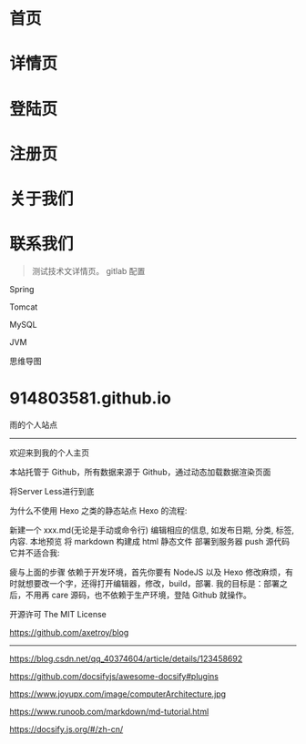 # 首页

# 详情页
# 登陆页
# 注册页
# 关于我们
# 联系我们

> 测试技术文详情页。
> gitlab 配置

Spring

Tomcat

MySQL

JVM

思维导图

# 914803581.github.io
雨的个人站点

------------------------------

欢迎来到我的个人主页

本站托管于 Github，所有数据来源于 Github，通过动态加载数据渲染页面

将Server Less进行到底

为什么不使用 Hexo 之类的静态站点
Hexo 的流程:

新建一个 xxx.md(无论是手动或命令行)
编辑相应的信息, 如发布日期, 分类, 标签, 内容.
本地预览
将 markdown 构建成 html 静态文件
部署到服务器
push 源代码
它并不适合我:

疲与上面的步骤
依赖于开发环境，首先你要有 NodeJS 以及 Hexo
修改麻烦，有时就想要改一个字，还得打开编辑器，修改，build，部署.
我的目标是：部署之后，不用再 care 源码，也不依赖于生产环境，登陆 Github 就操作。

开源许可
The MIT License

https://github.com/axetroy/blog


-----------------------------------------------------------------

https://blog.csdn.net/qq_40374604/article/details/123458692

https://github.com/docsifyjs/awesome-docsify#plugins

https://www.joyupx.com/image/computerArchitecture.jpg

https://www.runoob.com/markdown/md-tutorial.html

https://docsify.js.org/#/zh-cn/